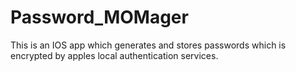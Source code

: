 # Password_MOMager
This is an IOS app which generates and stores passwords which is encrypted by apples local authentication services.
